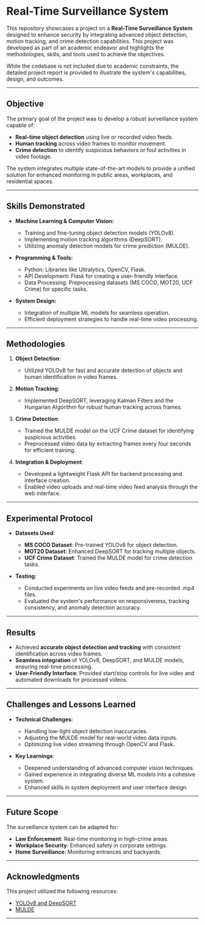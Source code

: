 # Real-Time Surveillance System

This repository showcases a project on a **Real-Time Surveillance System** designed to enhance security by integrating advanced object detection, motion tracking, and crime detection capabilities. This project was developed as part of an academic endeavor and highlights the methodologies, skills, and tools used to achieve the objectives. 

While the codebase is not included due to academic constraints, the detailed project report is provided to illustrate the system's capabilities, design, and outcomes.

---

## **Objective**

The primary goal of the project was to develop a robust surveillance system capable of:

- **Real-time object detection** using live or recorded video feeds.
- **Human tracking** across video frames to monitor movement.
- **Crime detection** to identify suspicious behaviors or foul activities in video footage.

The system integrates multiple state-of-the-art models to provide a unified solution for enhanced monitoring in public areas, workplaces, and residential spaces.

---

## **Skills Demonstrated**

- **Machine Learning & Computer Vision:**
  - Training and fine-tuning object detection models (YOLOv8).
  - Implementing motion tracking algorithms (DeepSORT).
  - Utilizing anomaly detection models for crime prediction (MULDE).
  
- **Programming & Tools:**
  - Python: Libraries like Ultralytics, OpenCV, Flask.
  - API Development: Flask for creating a user-friendly interface.
  - Data Processing: Preprocessing datasets (MS COCO, MOT20, UCF Crime) for specific tasks.

- **System Design:**
  - Integration of multiple ML models for seamless operation.
  - Efficient deployment strategies to handle real-time video processing.

---

## **Methodologies**

1. **Object Detection**:
   - Utilized YOLOv8 for fast and accurate detection of objects and human identification in video frames.
   
2. **Motion Tracking**:
   - Implemented DeepSORT, leveraging Kalman Filters and the Hungarian Algorithm for robust human tracking across frames.

3. **Crime Detection**:
   - Trained the MULDE model on the UCF Crime dataset for identifying suspicious activities.
   - Preprocessed video data by extracting frames every four seconds for efficient training.

4. **Integration & Deployment**:
   - Developed a lightweight Flask API for backend processing and interface creation.
   - Enabled video uploads and real-time video feed analysis through the web interface.

---

## **Experimental Protocol**

- **Datasets Used**:
  - **MS COCO Dataset**: Pre-trained YOLOv8 for object detection.
  - **MOT20 Dataset**: Enhanced DeepSORT for tracking multiple objects.
  - **UCF Crime Dataset**: Trained the MULDE model for crime detection tasks.

- **Testing**:
  - Conducted experiments on live video feeds and pre-recorded .mp4 files.
  - Evaluated the system's performance on responsiveness, tracking consistency, and anomaly detection accuracy.

---

## **Results**

- Achieved **accurate object detection and tracking** with consistent identification across video frames.
- **Seamless integration** of YOLOv8, DeepSORT, and MULDE models, ensuring real-time processing.
- **User-Friendly Interface**: Provided start/stop controls for live video and automated downloads for processed videos.

---

## **Challenges and Lessons Learned**

- **Technical Challenges**:
  - Handling low-light object detection inaccuracies.
  - Adjusting the MULDE model for real-world video data inputs.
  - Optimizing live video streaming through OpenCV and Flask.

- **Key Learnings**:
  - Deepened understanding of advanced computer vision techniques.
  - Gained experience in integrating diverse ML models into a cohesive system.
  - Enhanced skills in system deployment and user interface design.

---

## **Future Scope**

The surveillance system can be adapted for:
- **Law Enforcement**: Real-time monitoring in high-crime areas.
- **Workplace Security**: Enhanced safety in corporate settings.
- **Home Surveillance**: Monitoring entrances and backyards.

---

## **Acknowledgments**

This project utilized the following resources:
- [YOLOv8 and DeepSORT](https://github.com/computervisioneng/object-tracking-yolov8-deep-sort)
- [MULDE](https://github.com/jakubmicorek/MULDE-Multiscale-Log-Density-Estimation-via-Denoising-Score-Matching-for-Video-Anomaly-Detection)

---



